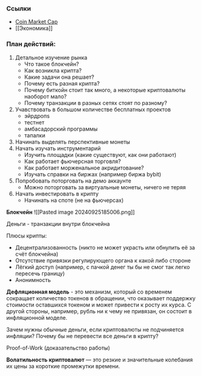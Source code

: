 
### Ссылки
- [Coin Market Cap](https://coinmarketcap.com)
- [[Экономика]]

### План действий:
1. Детальное изучение рынка
	- Что такое блокчейн?
	- Как возникла крипта?
	- Какие задачи она решает?
	- Почему есть разная крипта?
	- Почему биткойн стоит так много, а некоторые криптовалюты наоборот мало?
	- Почему транзакции в разных сетях стоят по разному?
2. Учавствовать в большом количестве бесплатных проектов
	- эйрдропs
	- тестнет
	- амбасадорский программы
	- тапалки
3. Начинать выделять перспективные монеты
4. Начать изучать инструментарий
	- Изучить площадки (какие существуют, как они работают)
	- Как работает фьючерсная торговля?
	- Как работает морженальное акридитование?
	- Изучать справки на биржах (например биржа bybit)
5. Попробовать поторговать на демо аккаунте
	- Можно поторговать за виртуальные монеты, ничего не теряя
6. Начать инвестировать в крипту
	- Начинать на споте (не на фьючерсах) 

**Блокчейн**
![[Pasted image 20240925185006.png]]

Деньги - транзакции внутри блокчейна

Плюсы крипты:
- Децентрализованность (никто не может украсть или обнулить её за счёт блокчейна)
- Отсутствие привязки регулирующего органа к какой либо стороне
- Лёгкий доступ (например, с пачкой денег ты бы не смог так легко пересечь границу)
- Анонимность

**Дефляционная модель** - это механизм, который со временем сокращает количество токенов в обращении, что оказывает поддержку стоимости оставшихся токеном и может привести к росту их курса. С другой стороны, например, рубль ни к чему не привязан, он состоит в инфляционной моделе.

Зачем нужны обычные деньги, если криптовалюты не подчиняется инфляции? Почему бы не перевести все деньги в крипту?

Proof-of-Work (доказательство работы)

**Волатильность криптовалют** — это резкие и значительные колебания их цены за короткие промежутки времени.